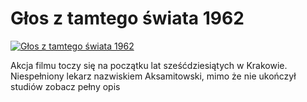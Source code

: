 Głos z tamtego świata 1962 
=============
[![Głos z tamtego świata 1962 ](http://vidos.pl/images/player.gif)](http://vidos.pl/glos-z-tamtego-swiata-1962)

 Akcja filmu toczy się na początku lat sześćdziesiątych w Krakowie. Niespełniony lekarz nazwiskiem Aksamitowski, mimo że nie ukończył studiów zobacz pełny opis
